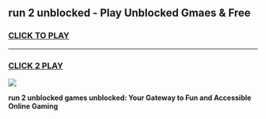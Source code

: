
## run 2 unblocked - Play Unblocked Gmaes & Free
<h3>
<a href="https://news.freeplayer.one?title=run_2_unblocked&ref=16F">CLICK TO PLAY</a></h3>
<hr>

<h3>
<a href="https://news.freeplayer.one?title=run_2_unblocked&ref=16F">CLICK 2 PLAY</a>
  
</h3>

<a href="https://news.freeplayer.one?title=run_2_unblocked&ref=16F/"><img src="https://clearcache.store/games.png"></a>


**run 2 unblocked games unblocked: Your Gateway to Fun and Accessible Online Gaming**
